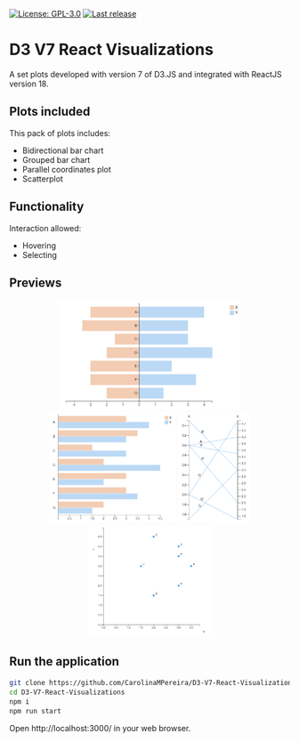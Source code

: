 [![License: GPL-3.0](https://badgen.net/github/license/CarolinaMPereira/D3-V7-React-Visualizations)](https://www.gnu.org/licenses/gpl-3.0)
[![Last release](https://badgen.net/github/release/CarolinaMPereira/D3-V7-React-Visualizations)](https://github.com/CarolinaMPereira/D3-V7-React-Visualizations)

# D3 V7 React Visualizations
A set plots developed with version 7 of D3.JS and integrated with ReactJS version 18.

## Plots included
This pack of plots includes:
* Bidirectional bar chart
* Grouped bar chart
* Parallel coordinates plot
* Scatterplot

## Functionality
Interaction allowed:
* Hovering
* Selecting

## Previews
<p align="center">
 <img src="./images/bidirectional-bar-chart.png" alt= "Bidirectional bar chart" height="200px">
 <img src="./images/grouped-bar-chart.png" alt= "Grouped bar chart" height="200px">
 <img src="./images/parallel-coordinates-plot.png" alt= "Parallel coordinates plot" height="200px">
 <img src="./images/scatterplot.png" alt= "Scatterplot" height="200px">
</p>

## Run the application

```bash
git clone https://github.com/CarolinaMPereira/D3-V7-React-Visualizations.git
cd D3-V7-React-Visualizations
npm i
npm run start
```

Open http://localhost:3000/ in your web browser.

